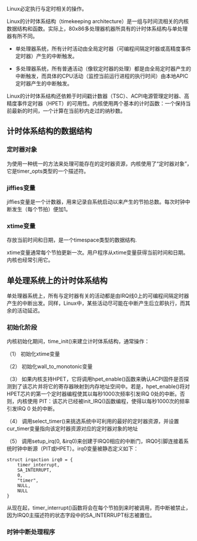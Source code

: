 Linux必定执行与定时相关的操作。

Linux的计时体系结构（timekeeping architecture）是一组与时间流相关的内核数据结构和函数。实际上，80x86多处理器机器所具有的计时体系结构与单处理器有所不同。

- 单处理器系统，所有计时活动由全局定时器（可编程间隔定时器或高精度事件定时器）产生的中断触发。

- 多处理器系统，所有普通活动（像软定时器的处理）都是由全局定时器产生的中断触发，而具体的CPU活动（监控当前运行进程的执行时间）由本地APIC定时器产生的中断触发。
 
Linux的计时体系结构还依赖于时间戳计数器（TSC）、ACPI电源管理定时器、高精度事件定时器（HPET）的可用性。内核使用两个基本的计时函数：一个保持当前最新的时间，一个计算在当前秒内走过的纳秒数。

## 计时体系结构的数据结构

### 定时器对象

为使用一种统一的方法来处理可能存在的定时器资源，内核使用了“定时器对象”，它是timer_opts类型的一个描述符。

### jiffies变量

jiffies变量是一个计数器，用来记录自系统启动以来产生的节拍总数。每次时钟中断发生（每个节拍）便加1。

### xtime变量

存放当前时间和日期，是一个timespace类型的数据结构.

xtime变量通常每个节拍更新一次。用户程序从xtime变量获得当前时间和日期。内核也经常引用它。

## 单处理系统上的计时体系结构

单处理器系统上，所有与定时器有关的活动都是由IRQ线0上的可编程间隔定时器产生的中断出发。同样，Linux中，某些活动尽可能在中断产生后立即执行，而其余的活动延迟。

### 初始化阶段

内核初始化期间，time_init()来建立计时体系结构，通常操作：

（1） 初始化xtime变量

（2） 初始化wall_to_monotonic变量

（3） 如果内核支持HPET，它将调用hpet_enable()函数来确认ACPI固件是否探测到了该芯片并将它的寄存器映射到内存地址空间中。若是，hpet_enable()将对HPET芯片的第一个定时器编程使其以每秒1000次频率引发IRQ 0处的中断。否则，内核使用 PIT：该芯片已经被init_IRQ()函数编程，使得以每秒1000次的频率引发IRQ 0 处的中断。

（4） 调用select_timer()来挑选系统中可利用的最好的定时器资源，并设置cur_timer变量指向该定时器资源对应的定时器对象的地址

（5） 调用setup_irq(0, &irq0)来创建于IRQ0相应的中断门，IRQ0引脚连接着系统时钟中断源（PIT或HPET）。irq0变量被静态定义如下：

```
struct irqaction irq0 = {
    timer_interrupt, 
    SA_INTERRUPT, 
    0,
    "timer",
    NULL,
    NULL
}
```

从现在起，timer_interrupt()函数将会在每个节拍到来时被调用，而中断被禁止，因为IRQ0主描述符的状态字段中的SA_INTERRUPT标志被置位。

### 时钟中断处理程序

